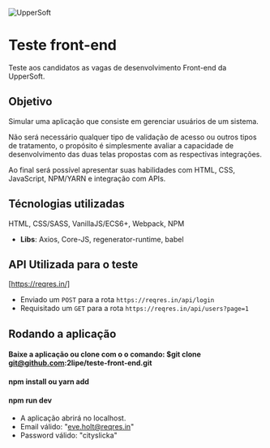 ![UpperSoft](https://raw.githubusercontent.com/uppersoft/teste-front-end/master/assets/logo-readme.png)

# Teste front-end

Teste aos candidatos as vagas de desenvolvimento Front-end da UpperSoft.



## Objetivo

Simular uma aplicação que consiste em gerenciar usuários de um sistema.

Não será necessário qualquer tipo de validação de acesso ou outros tipos de tratamento, o propósito é simplesmente avaliar a capacidade de desenvolvimento das duas telas propostas com as respectivas integrações.

Ao final será possível apresentar suas habilidades com HTML, CSS, JavaScript, NPM/YARN e integração com APIs.



## Técnologias utilizadas

HTML, CSS/SASS, VanillaJS/ECS6+, Webpack, NPM
- **Libs**: Axios, Core-JS, regenerator-runtime, babel


## API Utilizada para o teste

[https://reqres.in/]

- Enviado um `POST` para a rota `https://reqres.in/api/login`
- Requisitado um `GET` para a rota `https://reqres.in/api/users?page=1`




## Rodando a aplicação

#### Baixe a aplicação ou clone com o o comando: $git clone git@github.com:2lipe/teste-front-end.git
#### npm install ou yarn add
#### npm run dev

- A aplicação abrirá no localhost.
- Email válido: "eve.holt@reqres.in"
- Password válido: "cityslicka"